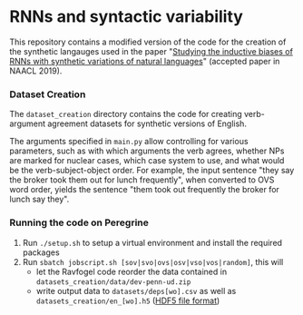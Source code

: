 # RNNs and syntactic variability

This repository contains a modified version of the code for the creation of the synthetic langauges used in the paper "[Studying the inductive biases of RNNs
with synthetic variations of natural languages](https://arxiv.org/abs/1903.06400)" (accepted paper in NAACL 2019).

### Dataset Creation

The `dataset_creation` directory contains the code for creating verb-argument agreement datasets for synthetic versions of English.

The arguments specified in `main.py` allow controlling for various parameters, such as with which arguments the verb agrees, whether NPs are marked for nuclear cases, which case system to use, and what would be the verb-subject-object order. For example, the input sentence "they say the broker took them out for lunch frequently", when converted to OVS word order, yields the sentence "them took out frequently the broker for lunch say they".

### Running the code on Peregrine

1. Run `./setup.sh` to setup a virtual environment and install the required packages
2. Run `sbatch jobscript.sh [sov|svo|ovs|osv|vso|vos|random]`, this will
   * let the Ravfogel code reorder the data contained in `datasets_creation/data/dev-penn-ud.zip`
   * write output data to `datasets/deps[wo].csv` as well as `datasets_creation/en_[wo].h5` ([HDF5 file format](https://pandas.pydata.org/pandas-docs/stable/user_guide/io.html#io-hdf5))
